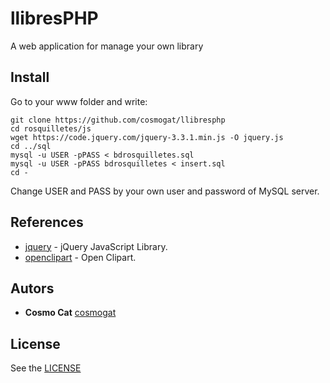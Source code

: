# llibresPHP
A web application for manage your own library

## Install
Go to your www folder and write:
```
git clone https://github.com/cosmogat/llibresphp
cd rosquilletes/js
wget https://code.jquery.com/jquery-3.3.1.min.js -O jquery.js
cd ../sql
mysql -u USER -pPASS < bdrosquilletes.sql
mysql -u USER -pPASS bdrosquilletes < insert.sql
cd -
```
Change USER and PASS by your own user and password of MySQL server.

## References
* [jquery](https://github.com/jquery/jquery) - jQuery JavaScript Library.
* [openclipart](https://openclipart.org/) - Open Clipart.
## Autors
* **Cosmo Cat**  [cosmogat](https://github.com/cosmogat)
## License
See the [LICENSE](LICENSE)
